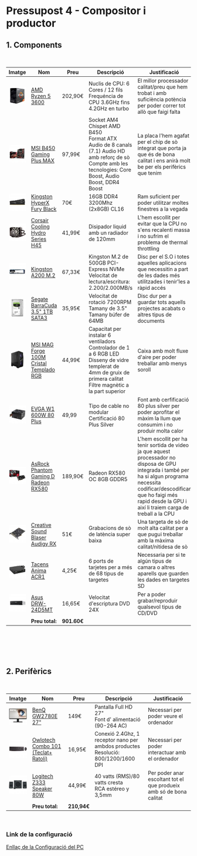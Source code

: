 <link rel="stylesheet">

# Pressupost 4 - Compositor i productor

## 1. Components
</br>

| Imatge | Nom | Preu | Descripció | Justificació |
| ------ | --- | ---- | ---------- | ------------ |
| <img src="img/amd.jpg"> | [AMD Ryzen 5 3600](https://www.pccomponentes.com/amd-ryzen-5-3600-36ghz-box) | 202,90€ | Nuclis de CPU: 6 Cores / 12 fils </br> Frequéncia de CPU 3.6GHz fins 4.2GHz en turbo | El millor processador calitat/preu que hem trobat i amb suficiència potència per poder correr tot allò que faigi falta
| <img src="img/placa%20base.jpg"> | [MSI B450 Gaming Plus MAX](https://www.pccomponentes.com/msi-b450-gaming-plus-max) | 97,99€ | Socket AM4</br>Chispet AMD B450</br>Format ATX</br>Audio de 8 canals (7.1) Audio HD amb reforç de sò</br>Compte amb les tecnologies: Core Boost, Audio Boost, DDR4 Boost | La placa l'hem agafat per el chip de sò integrat que porta ja que és de bona calitat i ens anirà molt be per els perifèrics que tenim
| <img src="img/ram.jpg"> | [Kingston HyperX Fury Black](https://www.pccomponentes.com/kingston-hyperx-fury-black-16gb-ddr4-3200mhz-pc-25600-2x8gb-cl16) | 70€ | 16GB DDR4 3200Mhz (2x8GB) CL16 |Ram suficient per poder utilitzar moltes finestres a la vegada
| <img src="img/disipador.jpg"> | [Corsair Cooling Hydro Series H45](https://www.pccomponentes.com/corsair-cooling-hydro-series-h45) | 41,99€ | Disipador liquid amb un radiador de 120mm |L'hem escollit per evitar que la CPU no s'ens recalenti massa i no sufrim el problema de thermal throttling
| <img src="img/nvme.jpg"> | [Kingston A200 M.2](https://www.pccomponentes.com/kingston-a2000-m2-500gb-pci-express-30-nvme) | 67,33€ | Kingston M.2 de 500GB PCI-Express NVMe</br>Velocitat de lectura/escritura: 2.200/2.000MB/s |Disc per el S.O i totes aquelles aplicacions que necessitin a part de les dades més utilitzades i tenir'les a ràpid accés
| <img src="img/hdd.jpg"> | [Segate BarraCuda 3.5" 1TB SATA3](https://www.pccomponentes.com/seagate-barracuda-35-1tb-sata3) | 35,95€ | Velocitat de rotació 7200RPM </br> Tamany de 3.5" </br> Tamany búfer de 64MB |Disc dur per a guardar tots aquells projectes acabats o altres tipus de documents
| <img src="img/caja.jpg"> | [MSI MAG Forge 100M Cristal Templado RGB](https://www.pccomponentes.com/msi-mag-forge-100r-cristal-templado-usb-32-rgb) | 44,99€ | Capacitat per instalar 6 ventiladors </br>Controlador de 1 a 6 RGB LED</br>Disseny de vidre templerat de 4mm de gruix de primera calitat</br>Filtre magnètic a la part superior | Caixa amb molt fluxe d'aire per poder treballar amb menys soroll
| <img src="img/fontalimentacio.jpg"> | [EVGA W1 600W 80 Plus](https://www.pccomponentes.com/evga-w1-600w-80-plus) | 49,99 | Tipo de cable no modular </br>Certificació 80 Plus Silver| Font amb cerfificació 80 plus silver per poder aprofitar el màxim la llum que consumim i no produir molta calor 
| <img src="img/gpu.jpg "> | [AsRock Phantom Gaming D Radeon RX580](https://www.pccomponentes.com/asrock-phantom-gaming-d-radeon-rx580-oc-8gb-gddr5) | 189,90€ |  Radeon RX580 OC 8GB GDDR5| L'hem escollit per ha tenir sortida de video ja que aquest processador no disposa de GPU integrada i també per ha si algun programa necessita codificar/descodificar que ho faigi més rapid desde la GPU i així li traiem carga de treball a la CPU
| <img src="img/audio.jpg"> | [Creative Sound Blaser Audigy RX](https://www.pccomponentes.com/creative-sound-blaster-audigy-rx) | 51€ | Grabacions de sò de latència super baixa| Una targeta de sò de molt alta calitat per a que pugui treballar amb la màxima calitat/nitidesa de sò
| <img src="img/tarjetes.jpg"> | [Tacens Anima ACR1](https://www.pccomponentes.com/tacens-anima-acr1-lector-de-tarjetas) | 4,25€ | 6 ports de tarjetes per a més de 68 tipus de targetes| Necessaria per si te algún tipus de camara o altres aparells que guarden les dades en targetes SD
| <img src="img/dvd.jpg"> | [Asus DRW-24D5MT](https://www.pccomponentes.com/asus-drw-24d5mt-grabadora-dvd-24x) | 16,65€ | Velocitat d'escriptura DVD 24X| Per a poder grabar/reproduir qualsevol tipus de CD/DVD
| | **Preu total:** | **901.60€** |
</br></br></br></br>

## 2. Perifèrics
</br>

| Imatge | Nom | Preu | Descripció | Justificació |
| ------ | --- | ---- | ---------- | ------------ |
| <img src="img/monitor.jpg"> | [BenQ GW2780E 27"](https://www.pccomponentes.com/benq-gw2780e-27-led-ips-eye-care) | 149€ | Pantalla Full HD 27" </br>Font d' alimentació (90-264 AC)|Necessari per poder veure el ordenador
| <img src="img/teclat.jpg"> | [Owlotech Combo 101 (Teclat+ Ratoli)](https://www.pccomponentes.com/owlotech-combo-101-teclado-raton-inalambricos) | 16,95€ | Conexió 2.4Ghz, 1 receptor nano per ambdos productes </br>Resolució: 800/1200/1600 DPI|Necessari per poder interactuar amb el ordenador
| <img src="img/altaveus.jpg"> | [Logitech Z333 Speaker 80W](https://www.pccomponentes.com/logitech-z333-speaker-40w) | 44,99€ | 40 vatts (RMS)/80 vatts cresta </br>RCA estéreo y 3,5mm|Per poder anar escoltant tot el que produeix amb só de bona calitat     
| | **Preu total:** | **210,94€** |
</br>

### **Link de la configuració**
[Enllaç de la Configuració del PC](https://www.pccomponentes.com/configurador/D224D3824)




















































